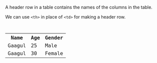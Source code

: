 A header row in a table contains the names of the columns in the table.

We can use `<th>` in place of `<td>` for making a header row.

<codeblock language="html" type="lesson">
<code>
<table>
  <tr>
    <th>Name</th>
    <th>Age</th>
    <th>Gender</th>
  </tr>
  <tr>
    <td>Gaagul</td>
    <td>25</td>
    <td>Male</td>
  </tr>
  <tr>
    <td>Gaagul</td>
    <td>30</td>
    <td>Female</td>
  </tr>
</table>
</code>
</codeblock>
